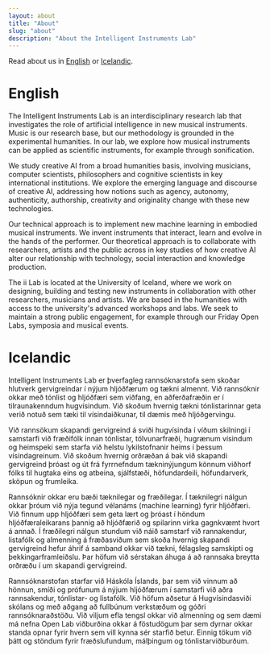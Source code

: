 ```yaml
---
layout: about
title: "About"
slug: "about"
description: "About the Intelligent Instruments Lab"
---
```


<script>
  import CaptionedImageGrid from "../components/Images/CaptionedImageGrid.svelte"

  let rows = [
    "./stock/sophie-textile-5393.jpg",
    "./stock/organolib-6366.jpg",
    "./stock/raflost.jpeg",
    "./stock/science_fair1.jpg",
    "./stock/science_fair2.jpg",
    "./stock/science_fair3.jpg",
    "./stock/sean-5724.jpg",
    "./stock/sean-5732.jpg",
    "./stock/sigga_intern.jpeg"
  ]
  let alts = [
    "Alt","Alt","Alt","Alt","Alt","Alt","Alt","Alt","Alt"
  ]
  let captions = ['','','','','','','','','']
</script>

Read about us in [English](#english) or [Icelandic](#icelandic).

# English 

The Intelligent Instruments Lab is an interdisciplinary research lab that investigates the role of artificial intelligence in new musical instruments. Music is our research base, but our methodology is grounded in the experimental humanities. In our lab, we explore how musical instruments can be applied as scientific instruments, for example through sonification.

We study creative AI from a broad humanities basis, involving musicians, computer scientists, philosophers and cognitive scientists in key international institutions. We explore the emerging language and discourse of creative AI, addressing how notions such as agency, autonomy, authenticity, authorship, creativity and originality change with these new technologies.

Our technical approach is to implement new machine learning in embodied musical instruments. We invent instruments that interact, learn and evolve in the hands of the performer. Our theoretical approach is to collaborate with researchers, artists and the public across in key studies of how creative AI alter our relationship with technology, social interaction and knowledge production.  

The ii Lab is located at the University of Iceland, where we work on designing, building and testing new instruments in collaboration with other researchers, musicians and artists. We are based in the humanities with access to the university's advanced workshops and labs. We seek to maintain a strong public engagement, for example through our Friday Open Labs, symposia and musical events.

<!-- <CaptionedImageRow srcs={row1_srcs} alts={alts} captions={captions}/> -->
<!-- <CaptionedImageRow srcs={row2_srcs} alts={alts} captions={captions}/> -->
<!-- <CaptionedImageRow srcs={row3_srcs} alts={alts} captions={captions}/> -->

<CaptionedImageGrid srcs={rows} alts={alts} captions={captions}/>

# Icelandic

Intelligent Instruments Lab er þverfagleg rannsóknarstofa sem skoðar hlutverk gervigreindar í nýjum hljóðfærum og tækni almennt. Við rannsóknir okkar með tónlist og hljóðfæri sem viðfang, en aðferðafræðin er í tilraunakenndum hugvísindum. Við skoðum hvernig tækni tónlistarinnar geta verið notuð sem tæki til vísindaiðkunar, til dæmis með hljóðgervingu. 

Við rannsökum skapandi gervigreind á sviði hugvísinda í víðum skilningi í samstarfi við fræðifólk innan tónlistar, tölvunarfræði, hugrænum vísindum og heimspeki sem starfa við helstu lykilstofnanir heims í þessum vísindagreinum. Við skoðum hvernig orðræðan á bak við skapandi gervigreind þróast og út frá fyrrnefndum tækninýjungum könnum viðhorf fólks til hugtaka eins og atbeina, sjálfstæði, höfundardeili, höfundarverk, sköpun og frumleika. 

Rannsóknir okkar eru bæði tæknilegar og fræðilegar. Í tæknilegri nálgun okkar þróum við nýja tegund vélanáms (machine learning) fyrir hljóðfæri. Við finnum upp hljóðfæri sem geta lært og þróast í höndum hljóðfæraleikarans þannig að hljóðfærið og spilarinn virka gagnkvæmt hvort á annað. Í fræðilegri nálgun stundum við náið samstarf við rannakendur, listafólk og almenning á fræðasviðum sem skoða hvernig skapandi gervigreind hefur áhrif á samband okkar við tækni, félagsleg samskipti og þekkingarframleiðslu. Þar höfum við sérstakan áhuga á að rannsaka breytta orðræðu í um skapandi gervigreind.

Rannsóknarstofan starfar við Háskóla Íslands, þar sem við vinnum að hönnun, smíði og prófunum á nýjum hljóðfærum í samstarfi við aðra rannsakendur, tónlistar- og listafólk. Við höfum aðsetur á Hugvísindasviði skólans og með aðgang að fullbúnum verkstæðum og góðri rannsóknaraðstöðu. Við viljum efla tengsl okkar við almenning og sem dæmi má nefna Open Lab viðburðina okkar á föstudögum þar sem dyrnar okkar standa opnar fyrir hvern sem vill kynna sér starfið betur. Einnig tökum við þátt og stöndum fyrir fræðslufundum, málþingum og tónlistarviðburðum. 
